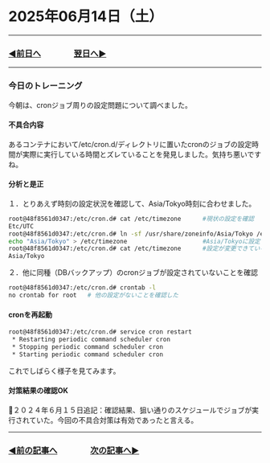 # 2025年06月14日（土）

---

### [◀️前日へ](https://github.com/yuasys/chatty-journal/blob/main/2025/06/2025-06-13.md)&emsp;&emsp;&emsp;&emsp;[翌日へ▶️](https://github.com/yuasys/chatty-journal/blob/main/2025/06/2025-06-15.md)

---

### 今日のトレーニング

今朝は、cronジョブ周りの設定問題について調べました。  

#### 不具合内容

あるコンテナにおいて/etc/cron.d/ディレクトリに置いたcronのジョブの設定時間が実際に実行している時間とズレていることを発見しました。気持ち悪いですね。

#### 分析と是正

１．とりあえず時刻の設定状況を確認して、Asia/Tokyo時刻に合わせました。

```bash
root@48f8561d0347:/etc/cron.d# cat /etc/timezone      #現状の設定を確認
Etc/UTC
root@48f8561d0347:/etc/cron.d# ln -sf /usr/share/zoneinfo/Asia/Tokyo /etc/localtime
echo "Asia/Tokyo" > /etc/timezone                     #Asia/Tokyoに設定
root@48f8561d0347:/etc/cron.d# cat /etc/timezone      #設定が変更できているかを再確認
Asia/Tokyo
```
２．他に同種（DBバックアップ）のcronジョブが設定されていないことを確認

```bash
root@48f8561d0347:/etc/cron.d# crontab -l
no crontab for root   # 他の設定がないことを確認した
```

#### cronを再起動

```bash
root@48f8561d0347:/etc/cron.d# service cron restart
 * Restarting periodic command scheduler cron
 * Stopping periodic command scheduler cron                                                              [ OK ] 
 * Starting periodic command scheduler cron                                                              [ OK ] 
```

これでしばらく様子を見てみます。

#### 対策結果の確認OK 

📌２０２４年６月１５日追記：確認結果、狙い通りのスケジュールでジョブが実行されていた。今回の不具合対策は有効であったと言える。

---

### [◀️前の記事へ](https://github.com/yuasys/chatty-journal/blob/main/2025/06/2025-06-03.md)&emsp;&emsp;&emsp;&emsp;[次の記事へ▶️](https://github.com/yuasys/chatty-journal/blob/main/2025/06/2025-06-14.md)
